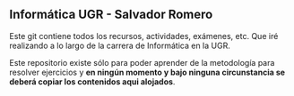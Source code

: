  Informática UGR - Salvador Romero
---

Este git contiene todos los recursos, actividades, exámenes, etc. Que iré realizando a lo largo de la carrera de Informática en la UGR.

Este repositorio existe sólo para poder aprender de la metodología para resolver ejercicios y **en ningún momento y bajo ninguna circunstancia se deberá copiar los contenidos aqui alojados**. 